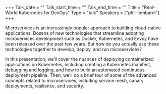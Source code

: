 +++
Talk_date = ""
Talk_start_time = ""
Talk_end_time = ""
Title = "Real-World Kubernetes for DevOps"
Type = "talk"
Speakers = ["phil-lombardi"]
+++

Microservices is an increasingly popular approach to building cloud-native applications. Dozens of new technologies that streamline adopting microservices development such as Docker, Kubernetes, and Envoy have been released over the past few years. But how do you actually use these technologies together to develop, deploy, and run microservices?

In this presentation, we’ll cover the nuances of deploying containerized applications on Kubernetes, including creating a Kubernetes manifest, debugging and logging, and how to build an automated continuous deployment pipeline. Then, we’ll do a brief tour of some of the advanced concepts related to microservices, including service mesh, canary deployments, resilience, and security.


